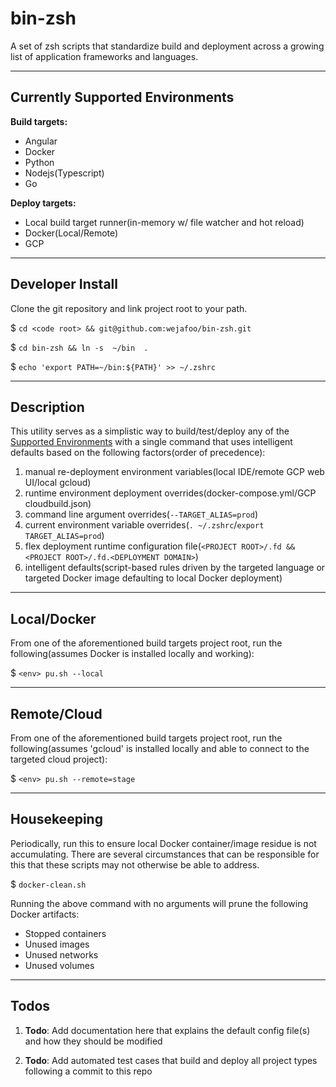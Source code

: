 # bin-zsh

A set of zsh scripts that standardize build and deployment across a growing list of application frameworks and languages. 

----

## Currently Supported Environments

**Build targets:**
- Angular
- Docker
- Python
- Nodejs(Typescript)
- Go

**Deploy targets:**
- Local build target runner(in-memory w/ file watcher and hot reload) 
- Docker(Local/Remote)
- GCP

----

## Developer Install

Clone the git repository and link project root to your path.

$  `cd <code root> && git@github.com:wejafoo/bin-zsh.git`

$  `cd bin-zsh && ln -s  ~/bin  .`

$   `echo 'export PATH=~/bin:${PATH}' >> ~/.zshrc`
    
----
## Description

This utility serves as a simplistic way to build/test/deploy any of the [Supported Environments](#envs) with a single command that uses 
intelligent defaults based on the following factors(order of precedence):
  1.  manual re-deployment environment variables(local IDE/remote GCP web UI/local gcloud)
  1.  runtime environment deployment overrides(docker-compose.yml/GCP cloudbuild.json)
  1.  command line argument overrides(`--TARGET_ALIAS=prod`)
  1.  current environment variable overrides(`. ~/.zshrc`/`export TARGET_ALIAS=prod`)
  1.  flex deployment runtime configuration file(`<PROJECT ROOT>/.fd && <PROJECT ROOT>/.fd.<DEPLOYMENT DOMAIN>`)
  1.  intelligent defaults(script-based rules driven by the targeted language or targeted Docker image defaulting to local Docker deployment)


----

## Local/Docker

From one of the aforementioned build targets project root, run the following(assumes Docker is installed locally and working):

$   `<env> pu.sh --local`


----

## Remote/Cloud

From one of the aforementioned build targets project root, run the following(assumes 'gcloud' is installed locally and able to connect to the targeted cloud project):

$   `<env> pu.sh --remote=stage`

----

## Housekeeping

Periodically, run this to ensure local Docker container/image residue is not accumulating.  There are several circumstances that can be responsible for this that these scripts may
not otherwise be able to address.

$ `docker-clean.sh`

Running the above command with no arguments will prune the following Docker artifacts:
- Stopped containers
- Unused images
- Unused networks
- Unused volumes

----

## Todos

1. **Todo**: Add documentation here that explains the default config file(s) and how they should be modified

1. **Todo**: Add automated test cases that build and deploy all project types following a commit to this repo
